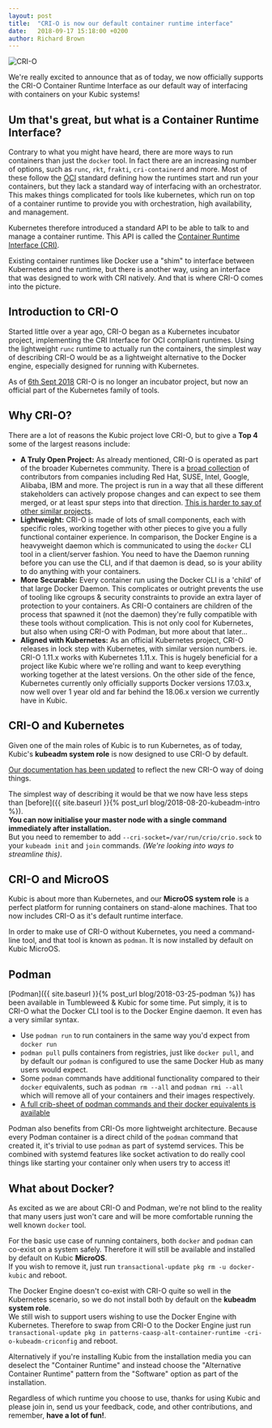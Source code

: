 ```yaml
---
layout: post
title:  "CRI-O is now our default container runtime interface"
date:   2018-09-17 15:18:00 +0200
author: Richard Brown
---
```


![CRI-O](/assets/images/criologo.svg)

We're really excited to announce that as of today, we now officially supports the CRI-O Container Runtime Interface as our default way of interfacing with containers on your Kubic systems!

## Um that's great, but what is a Container Runtime Interface?

Contrary to what you might have heard, there are more ways to run containers than just the `docker` tool. In fact there are an increasing number of options, such as `runc`, `rkt`, `frakti`, `cri-containerd` and more. Most of these follow the [OCI](https://www.opencontainers.org/) standard defining how the runtimes start and run your containers, but they lack a standard way of interfacing with an orchestrator. This makes things complicated for tools like kubernetes, which run on top of a container runtime to provide you with orchestration, high availability, and management.

Kubernetes therefore introduced a standard API to be able to talk to and manage a container runtime. This API is called the [Container Runtime Interface (CRI)](https://kubernetes.io/blog/2016/12/container-runtime-interface-cri-in-kubernetes/).

Existing container runtimes like Docker use a "shim" to interface between Kubernetes and the runtime, but there is another way, using an interface that was designed to work with CRI natively. And that is where CRI-O comes into the picture.

## Introduction to CRI-O

Started little over a year ago, CRI-O began as a Kubernetes incubator project, implementing the CRI Interface for OCI compliant runtimes. Using the lightweight `runc` runtime to actually run the containers, the simplest way of describing CRI-O would be as a lightweight alternative to the Docker engine, especially designed for running with Kubernetes.

As of [6th Sept 2018](https://twitter.com/fatherlinux/status/1037810496643244039) CRI-O is no longer an incubator project, but now an official part of the Kubernetes family of tools.

## Why CRI-O?

There are a lot of reasons the Kubic project love CRI-O, but to give a **Top 4** some of the largest reasons include:

- **A Truly Open Project:** As already mentioned, CRI-O is operated as part of the broader Kubernetes community. There is a [broad collection](https://github.com/kubernetes-sigs/cri-o/graphs/contributors) of contributors from companies including Red Hat, SUSE, Intel, Google, Alibaba, IBM and more. The project is run in a way that all these different stakeholders can actively propose changes and can expect to see them merged, or at least spur steps into that direction. [This is harder to say of other similar projects](https://github.com/moby/moby/pull/34319). 
- **Lightweight:** CRI-O is made of lots of small components, each with specific roles, working together with other pieces to give you a fully functional container experience. In comparison, the Docker Engine is a heavyweight daemon which is communicated to using the `docker` CLI tool in a client/server fashion. You need to have the Daemon running before you can use the CLI, and if that daemon is dead, so is your ability to do anything with your containers.
- **More Securable:** Every container run using the Docker CLI is a 'child' of that large Docker Daemon. This complicates or outright prevents the use of tooling like cgroups & security constraints to provide an extra layer of protection to your containers. As CRI-O containers are children of the process that spawned it (not the daemon) they're fully compatible with these tools without complication. This is not only cool for Kubernetes, but also when using CRI-O with Podman, but more about that later...
- **Aligned with Kubernetes:** As an official Kubernetes project, CRI-O releases in lock step with Kubernetes, with similar version numbers. ie. CRI-O 1.11.x works with Kubernetes 1.11.x. This is hugely beneficial for a project like Kubic where we're rolling and want to keep everything working together at the latest versions. On the other side of the fence, Kubernetes currently only officially supports Docker versions 17.03.x, now well over 1 year old and far behind the 18.06.x version we currently have in Kubic.

## CRI-O and Kubernetes

Given one of the main roles of Kubic is to run Kubernetes, as of today, Kubic's **kubeadm system role** is now designed to use CRI-O by default.

[Our documentation has been updated](https://en.opensuse.org/Kubic:kubeadm) to reflect the new CRI-O way of doing things.

The simplest way of describing it would be that we now have less steps than [before]({{ site.baseurl }}{% post_url blog/2018-08-20-kubeadm-intro %}).  
**You can now initialise your master node with a single command immediately after installation.**  
But you need to remember to add `--cri-socket=/var/run/crio/crio.sock` to your `kubeadm init` and `join` commands. *(We're looking into ways to streamline this)*. 

## CRI-O and MicroOS

Kubic is about more than Kubernetes, and our **MicroOS system role** is a perfect platform for running containers on stand-alone machines. That too now includes CRI-O as it's default runtime interface.

In order to make use of CRI-O without Kubernetes, you need a command-line tool, and that tool is known as `podman`. It is now installed by default on Kubic MicroOS.

## Podman

[Podman]({{ site.baseurl }}{% post_url blog/2018-03-25-podman %}) has been available in Tumbleweed & Kubic for some time. Put simply, it is to CRI-O what the Docker CLI tool is to the Docker Engine daemon. It even has a very similar syntax.

- Use `podman run` to run containers in the same way you'd expect from `docker run`
- `podman pull` pulls containers from registries, just like `docker pull`, and by default our `podman` is configured to use the same Docker Hub as many users would expect.
- Some `podman` commands have additional functionality compared to their `docker` equivalents, such as `podman rm --all` and `podman rmi --all` which will remove all of your containers and their images respectively.
- [A full crib-sheet of podman commands and their docker equivalents is available](https://github.com/containers/libpod/blob/master/transfer.md)

Podman also benefits from CRI-Os more lightweight architecture. Because every Podman container is a direct child of the `podman` command that created it, it's trivial to use `podman` as part of systemd services. This be combined with systemd features like socket activation to do really cool things like starting your container only when users try to access it!
 
## What about Docker?

As excited as we are about CRI-O and Podman, we're not blind to the reality that many users just won't care and will be more comfortable running the well known `docker` tool.

For the basic use case of running containers, both `docker` and `podman` can co-exist on a system safely. Therefore it will still be available and installed by default on Kubic **MicroOS**.  
If you wish to remove it, just run `transactional-update pkg rm -u docker-kubic` and reboot.

The Docker Engine doesn't co-exist with CRI-O quite so well in the Kubernetes scenario, so we do not install both by default on the **kubeadm system role**.  
We still wish to support users wishing to use the Docker Engine with Kubernetes. Therefore to swap from CRI-O to the Docker Engine just run `transactional-update pkg in patterns-caasp-alt-container-runtime -cri-o-kubeadm-criconfig` and reboot.

Alternatively if you're installing Kubic from the installation media you can deselect the "Container Runtime" and instead choose the "Alternative Container Runtime" pattern from the "Software" option as part of the installation.

Regardless of which runtime you choose to use, thanks for using Kubic and please join in, send us your feedback, code, and other contributions, and remember, **have a lot of fun!**.

